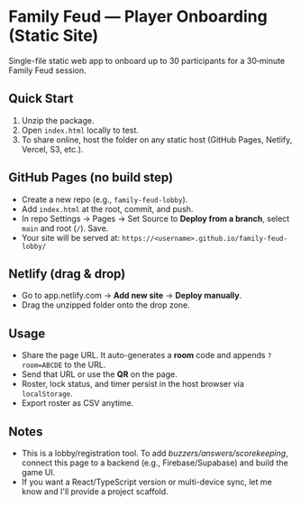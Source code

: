 # Family Feud — Player Onboarding (Static Site)

Single-file static web app to onboard up to 30 participants for a 30‑minute Family Feud session.

## Quick Start
1. Unzip the package.
2. Open `index.html` locally to test.
3. To share online, host the folder on any static host (GitHub Pages, Netlify, Vercel, S3, etc.).

## GitHub Pages (no build step)
- Create a new repo (e.g., `family-feud-lobby`).
- Add `index.html` at the root, commit, and push.
- In repo Settings → Pages → Set Source to **Deploy from a branch**, select `main` and root (`/`). Save.
- Your site will be served at: `https://<username>.github.io/family-feud-lobby/`

## Netlify (drag & drop)
- Go to app.netlify.com → **Add new site** → **Deploy manually**.
- Drag the unzipped folder onto the drop zone.

## Usage
- Share the page URL. It auto-generates a **room** code and appends `?room=ABCDE` to the URL.
- Send that URL or use the **QR** on the page.
- Roster, lock status, and timer persist in the host browser via `localStorage`.
- Export roster as CSV anytime.

## Notes
- This is a lobby/registration tool. To add *buzzers/answers/scorekeeping*, connect this page to a backend (e.g., Firebase/Supabase) and build the game UI.
- If you want a React/TypeScript version or multi-device sync, let me know and I'll provide a project scaffold.
